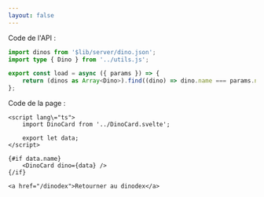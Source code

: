 ```yaml
---
layout: false
---
```


Code de l'API :

```typescript
import dinos from '$lib/server/dino.json';
import type { Dino } from '../utils.js';

export const load = async ({ params }) => {
	return (dinos as Array<Dino>).find((dino) => dino.name === params.name);
};
```

Code de la page :

```svelte
<script lang\="ts">
	import DinoCard from '../DinoCard.svelte';

	export let data;
</script>

{#if data.name}
	<DinoCard dino={data} />
{/if}

<a href="/dinodex">Retourner au dinodex</a>
```
